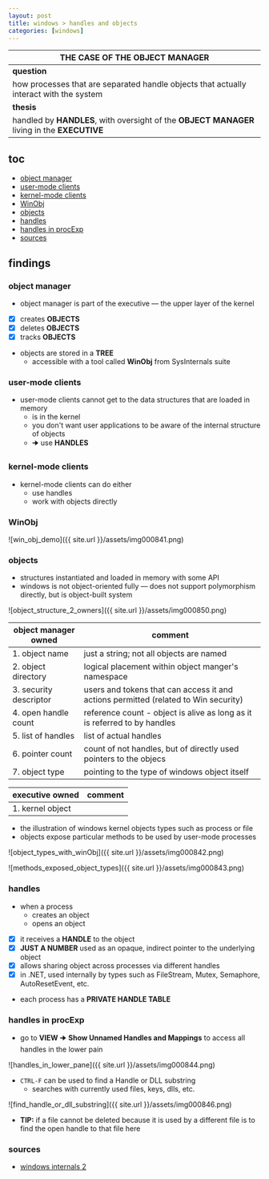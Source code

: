 ```yaml
---
layout: post
title: windows > handles and objects
categories: [windows]
---
```


| **THE CASE OF THE OBJECT MANAGER**                                                           |
|----------------------------------------------------------------------------------------------|
| **question**                                                                                 |
| how processes that are separated handle objects that actually interact with the system       |
| **thesis**                                                                                   |
| handled by **HANDLES**, with oversight of the **OBJECT MANAGER** living in the **EXECUTIVE** |

## toc
<!-- TOC -->

- [object manager](#object-manager)
- [user-mode clients](#user-mode-clients)
- [kernel-mode clients](#kernel-mode-clients)
- [WinObj](#winobj)
- [objects](#objects)
- [handles](#handles)
- [handles in procExp](#handles-in-procexp)
- [sources](#sources)

<!-- /TOC -->

## findings
### object manager
* object manager is part of the executive —  the upper layer of the kernel
- [x] creates **OBJECTS**
- [x] deletes **OBJECTS** 
- [x] tracks  **OBJECTS**
* objects are stored in a **TREE**
    * accessible with a tool called **WinObj** from SysInternals suite

### user-mode clients
* user-mode clients cannot get to the data structures that are loaded in memory
    * is in the kernel
    * you don't want user applications to be aware of the internal structure of objects
    * 🠊 use **HANDLES**

### kernel-mode clients
* kernel-mode clients can do either
    * use handles
    * work with objects directly

### WinObj

![win_obj_demo]({{ site.url }}/assets/img000841.png)

### objects
* structures instantiated and loaded in memory with some API
* windows is not object-oriented fully — does not support polymorphism directly, but is object-built system

![object_structure_2_owners]({{ site.url }}/assets/img000850.png)

| object manager owned   | comment                                                                             |
|------------------------|-------------------------------------------------------------------------------------|
| 1. object name         | just a string; not all objects are named                                            |
| 2. object directory    | logical placement within object manger's namespace                                  |
| 3. security descriptor | users and tokens that can access it and actions permitted (related to Win security) |
| 4. open handle count   | reference count - object is alive as long as it is referred to by handles           |
| 5. list of handles     | list of actual handles                                                              |
| 6. pointer count       | count of not handles, but of directly used pointers to the objecs                   |
| 7. object type         | pointing to the type of windows object itself                                       |

| executive owned  | comment |
|------------------|---------|
| 1. kernel object |         |

* the illustration of windows kernel objects types such as process or file
* objects expose particular methods to be used by user-mode processes 

![object_types_with_winObj]({{ site.url }}/assets/img000842.png)

![methods_exposed_object_types]({{ site.url }}/assets/img000843.png)


### handles
* when a process 
    * creates an object
    * opens an object

- [x]  it receives a **HANDLE** to the object
- [x]  **JUST A NUMBER** used as an opaque, indirect pointer to the underlying object
- [x] allows sharing object across processes via different handles
- [x] in .NET, used internally by types such as FileStream, Mutex, Semaphore, AutoResetEvent, etc.
* each process has a **PRIVATE HANDLE TABLE** 

### handles in procExp
* go to **VIEW** 🠊 **Show Unnamed Handles and Mappings** to access all handles in the lower pain

![handles_in_lower_pane]({{ site.url }}/assets/img000844.png)

* `CTRL-F` can be used to find a Handle or DLL substring
    * searches with currently used files, keys, dlls, etc. 

![find_handle_or_dll_substring]({{ site.url }}/assets/img000846.png)

* **TIP:** if a file cannot be deleted because it is used by a different file is to find the open handle to that file here

### sources
* [windows internals 2](https://www.pluralsight.com/courses/windows-internals2)